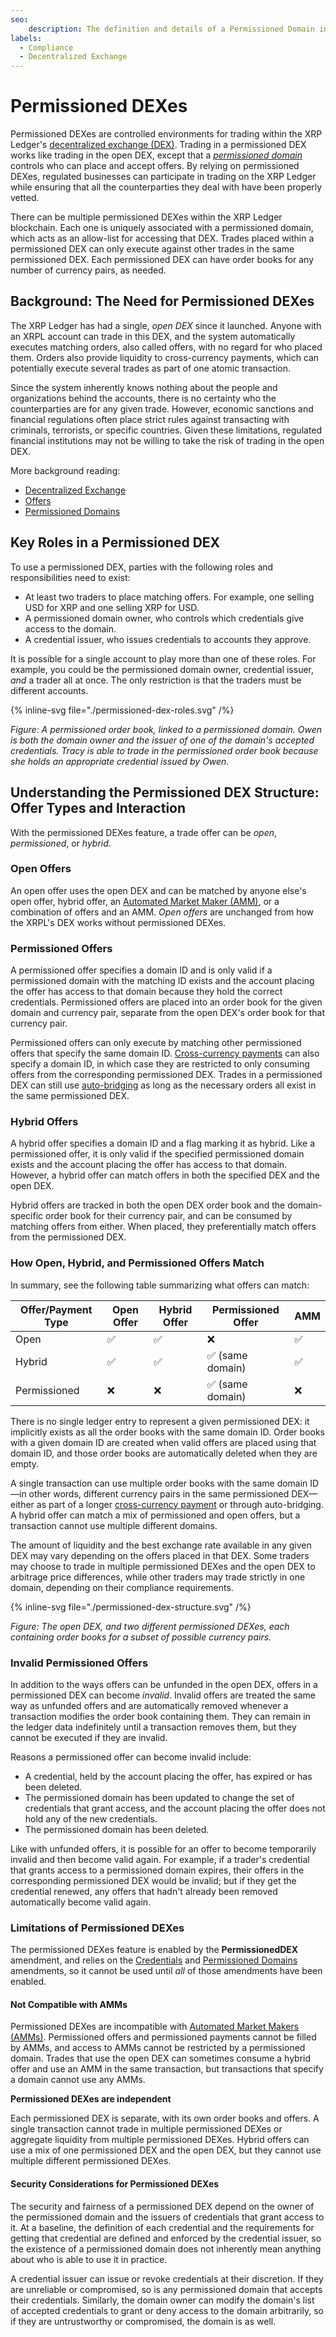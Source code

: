```yaml
---
seo:
    description: The definition and details of a Permissioned Domain instance.
labels:
  - Compliance
  - Decentralized Exchange
---
```

# Permissioned DEXes

Permissioned DEXes are controlled environments for trading within the XRP Ledger's [decentralized exchange (DEX)](./index.md). Trading in a permissioned DEX works like trading in the open DEX, except that a [_permissioned domain_](./permissioned-domains.md) controls who can place and accept offers. By relying on permissioned DEXes, regulated businesses can participate in trading on the XRP Ledger while ensuring that all the counterparties they deal with have been properly vetted.

There can be multiple permissioned DEXes within the XRP Ledger blockchain. Each one is uniquely associated with a permissioned domain, which acts as an allow-list for accessing that DEX. Trades placed within a permissioned DEX can only execute against other trades in the same permissioned DEX. Each permissioned DEX can have order books for any number of currency pairs, as needed.


## Background: The Need for Permissioned DEXes

The XRP Ledger has had a single, _open DEX_ since it launched. Anyone with an XRPL account can trade in this DEX, and the system automatically executes matching orders, also called offers, with no regard for who placed them. Orders also provide liquidity to cross-currency payments, which can potentially execute several trades as part of one atomic transaction. 

Since the system inherently knows nothing about the people and organizations behind the accounts, there is no certainty who the counterparties are for any given trade. However, economic sanctions and financial regulations often place strict rules against transacting with criminals, terrorists, or specific countries. Given these limitations, regulated financial institutions may not be willing to take the risk of trading in the open DEX.

More background reading:

- [Decentralized Exchange](./index.md)
- [Offers](./offers.md)
- [Permissioned Domains](./permissioned-domains.md)


## Key Roles in a Permissioned DEX

To use a permissioned DEX, parties with the following roles and responsibilities need to exist:

- At least two traders to place matching offers. For example, one selling USD for XRP and one selling XRP for USD.
- A permissioned domain owner, who controls which credentials give access to the domain.
- A credential issuer, who issues credentials to accounts they approve.

It is possible for a single account to play more than one of these roles. For example, you could be the permissioned domain owner, credential issuer, _and_ a trader all at once. The only restriction is that the traders must be different accounts.

{% inline-svg file="./permissioned-dex-roles.svg" /%}

_Figure: A permissioned order book, linked to a permissioned domain. Owen is both the domain owner and the issuer of one of the domain's accepted credentials. Tracy is able to trade in the permissioned order book because she holds an appropriate credential issued by Owen._


## Understanding the Permissioned DEX Structure: Offer Types and Interaction

With the permissioned DEXes feature, a trade offer can be _open_, _permissioned_, or _hybrid_. 

### Open Offers

An open offer uses the open DEX and can be matched by anyone else's open offer, hybrid offer, an [Automated Market Maker (AMM)](./automated-market-makers.md), or a combination of offers and an AMM. _Open offers_ are unchanged from how the XRPL's DEX works without permissioned DEXes.

### Permissioned Offers

A permissioned offer specifies a domain ID and is only valid if a permissioned domain with the matching ID exists and the account placing the offer has access to that domain because they hold the correct credentials. Permissioned offers are placed into an order book for the given domain and currency pair, separate from the open DEX's order book for that currency pair. 

Permissioned offers can only execute by matching other permissioned offers that specify the same domain ID. [Cross-currency payments](../../payment-types/cross-currency-payments.md) can also specify a domain ID, in which case they are restricted to only consuming offers from the corresponding permissioned DEX. Trades in a permissioned DEX can still use [auto-bridging](./autobridging.md) as long as the necessary orders all exist in the same permissioned DEX.

### Hybrid Offers

A hybrid offer specifies a domain ID and a flag marking it as hybrid. Like a permissioned offer, it is only valid if the specified permissioned domain exists and the account placing the offer has access to that domain. However, a hybrid offer can match offers in both the specified DEX and the open DEX. 

Hybrid offers are tracked in both the open DEX order book and the domain-specific order book for their currency pair, and can be consumed by matching offers from either. When placed, they preferentially match offers from the permissioned DEX.


### How Open, Hybrid, and Permissioned Offers Match

In summary, see the following table summarizing what offers can match:

| Offer/Payment Type | Open Offer | Hybrid Offer | Permissioned Offer | AMM |
|--------------------|------------|--------------|--------------------|-----|
| Open               | ✅         | ✅           | ❌                 | ✅  |
| Hybrid             | ✅         | ✅           | ✅ (same domain)   | ✅  |
| Permissioned       | ❌         | ❌           | ✅ (same domain)   | ❌  |

There is no single ledger entry to represent a given permissioned DEX: it implicitly exists as all the order books with the same domain ID. Order books with a given domain ID are created when valid offers are placed using that domain ID, and those order books are automatically deleted when they are empty. 

A single transaction can use multiple order books with the same domain ID—in other words, different currency pairs in the same permissioned DEX—either as part of a longer [cross-currency payment](../../payment-types/cross-currency-payments.md) or through auto-bridging. A hybrid offer can match a mix of permissioned and open offers, but a transaction cannot use multiple different domains.

The amount of liquidity and the best exchange rate available in any given DEX may vary depending on the offers placed in that DEX. Some traders may choose to trade in multiple permissioned DEXes and the open DEX to arbitrage price differences, while other traders may trade strictly in one domain, depending on their compliance requirements.

{% inline-svg file="./permissioned-dex-structure.svg" /%}

_Figure: The open DEX, and two different permissioned DEXes, each containing order books for a subset of possible currency pairs._


### Invalid Permissioned Offers

In addition to the ways offers can be unfunded in the open DEX, offers in a permissioned DEX can become _invalid_. Invalid offers are treated the same way as unfunded offers and are automatically removed whenever a transaction modifies the order book containing them. They can remain in the ledger data indefinitely until a transaction removes them, but they cannot be executed if they are invalid. 

Reasons a permissioned offer can become invalid include:

- A credential, held by the account placing the offer, has expired or has been deleted.
- The permissioned domain has been updated to change the set of credentials that grant access, and the account placing the offer does not hold any of the new credentials.
- The permissioned domain has been deleted.

Like with unfunded offers, it is possible for an offer to become temporarily invalid and then become valid again. For example, if a trader's credential that grants access to a permissioned domain expires, their offers in the corresponding permissioned DEX would be invalid; but if they get the credential renewed, any offers that hadn't already been removed automatically become valid again.

### Limitations of Permissioned DEXes

The permissioned DEXes feature is enabled by the **PermissionedDEX** amendment, and relies on the [Credentials](../../decentralized-storage/credentials.md) and [Permissioned Domains](./permissioned-domains.md) amendments, so it cannot be used until _all_ of those amendments have been enabled.

#### Not Compatible with AMMs

Permissioned DEXes are incompatible with [Automated Market Makers (AMMs)](../../tokens/decentralized-exchange/automated-market-makers.md). Permissioned offers and permissioned payments cannot be filled by AMMs, and access to AMMs cannot be restricted by a permissioned domain. Trades that use the open DEX can sometimes consume a hybrid offer and use an AMM in the same transaction, but transactions that specify a domain cannot use any AMMs.

**Permissioned DEXes are independent**

Each permissioned DEX is separate, with its own order books and offers. A single transaction cannot trade in multiple permissioned DEXes or aggregate liquidity from multiple permissioned DEXes. Hybrid offers can use a mix of one permissioned DEX and the open DEX, but they cannot use multiple different permissioned DEXes.

#### Security Considerations for Permissioned DEXes

The security and fairness of a permissioned DEX depend on the owner of the permissioned domain and the issuers of credentials that grant access to it. At a baseline, the definition of each credential and the requirements for getting that credential are defined and enforced by the credential issuer, so the existence of a permissioned domain does not inherently mean anything about who is able to use it in practice. 

A credential issuer can issue or revoke credentials at their discretion. If they are unreliable or compromised, so is any permissioned domain that accepts their credentials. Similarly, the domain owner can modify the domain's list of accepted credentials to grant or deny access to the domain arbitrarily, so if they are untrustworthy or compromised, the domain is as well.
